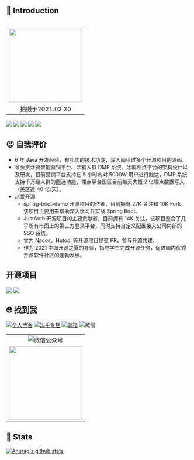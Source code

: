 ## 👋 Introduction

<table align="right" width="100%" border="0" cellspacing="0" cellpadding="0">
  <tr>
    <td align="center"><img src="https://static.xkcoding.com/blog/2021-02-20-me.jpg" width="200"/> </td>
  </tr>
  <tr>
    <td align="center">拍摄于2021.02.20</td>
  </tr>
</table>

![](https://img.shields.io/badge/status-%E5%B7%B2%E7%A6%BB%E8%81%8C-brightgreen) ![](https://img.shields.io/badge/%E6%80%A7%E5%88%AB-♂-lightgrey) ![](https://img.shields.io/badge/%E7%8A%B6%E6%80%81-Married-pink) ![](https://img.shields.io/static/v1?label=%E5%BE%AE%E4%BF%A1&message=syk941020&color=7BB32E&logo=wechat) ![](https://visitor-badge.glitch.me/badge?page_id=github.com/xkcoding)

## 😉 自我评价

- 6 年 Java 开发经验，有扎实的技术功底，深入阅读过多个开源项目的源码。
- 曾负责涂鸦智能营销平台、涂鸦人群 DMP 系统、涂鸦埋点平台的架构设计以及研发，目前营销平台支持在 5 小时内对 5000W 用户进行触达，DMP 系统支持千万级人群的圈选功能，埋点平台国区目前每天大概 2 亿埋点数据写入（美区近 40 亿/天）。
- 热爱开源
  - spring-boot-demo 开源项目的作者，目前拥有 27K 关注和 10K Fork，该项目主要用来帮助深入学习并实战 Spring Boot。
  - JustAuth 开源项目的主要贡献者，目前拥有 14K 关注，该项目整合了几乎所有市面上的第三方登录平台，同时支持自定义配置接入公司内部的 SSO 系统。
  - 曾为 Nacos、Hutool 等开源项目提交 PR，参与开源共建。
  - 作为 2021 中国开源之夏的导师，指导学生完成开源任务，促进国内优秀开源软件社区的蓬勃发展。


## 开源项目


<a href="https://github.com/xkcoding/spring-boot-demo">
  <img align="center" src="https://github-readme-stats.vercel.app/api/pin/?username=xkcoding&repo=spring-boot-demo&theme=dracula&show_owner=true" />
</a>
<a href="https://github.com/justauth/JustAuth">
  <img align="center" src="https://github-readme-stats.vercel.app/api/pin/?username=justauth&repo=JustAuth&theme=dracula&show_owner=true" />
</a>


## 🌐 找到我

<a href="https://xkcoding.com"><img alt="个人博客" src="https://img.shields.io/static/v1?label=%E4%B8%AA%E4%BA%BA%E5%8D%9A%E5%AE%A2&message=CodingDiary%20-%20%E4%BB%A3%E7%A0%81%E6%97%A5%E8%AE%B0&color=pink"/></a> <a href="https://www.zhihu.com/column/xkcoding"><img alt="知乎专栏" src="https://img.shields.io/static/v1?label=%E7%9F%A5%E4%B9%8E%E4%B8%93%E6%A0%8F&message=xkcoding&color=0084FF&logo=Zhihu"/></a> <a href="mailto:237497819@qq.com"><img alt="邮箱" src="https://img.shields.io/static/v1?label=%E9%82%AE%E7%AE%B1&message=237497819@qq.com&color=3ABFE6&logo=Minutemailer"/></a> <img alt="微信" src="https://img.shields.io/static/v1?label=%E5%BE%AE%E4%BF%A1&message=syk941020&color=7BB32E&logo=wechat"/>

<table width="100%" border="0" cellspacing="0" cellpadding="0">
  <tr>
    <td align="center"><img alt="微信公众号" src="https://img.shields.io/static/v1?label=%E5%BE%AE%E4%BF%A1%E5%85%AC%E4%BC%97%E5%8F%B7&message=xkcoding%E5%B0%8F%E5%87%AF%E6%89%A3%E4%B8%81&color=7BB32E&logo=wechat"/></td>
  </tr>
  <tr>
    <td align="center"><img align="center" src="https://xkcoding.com/images/qrcode_for_xkcoding.jpg" width="200"/></td>
  </tr>
</table>

## 💚 Stats

[![Anurag's github stats](https://github-readme-stats.vercel.app/api?username=xkcoding&count_private=true&show_icons=true&theme=dracula)](https://github.com/anuraghazra/github-readme-stats)
